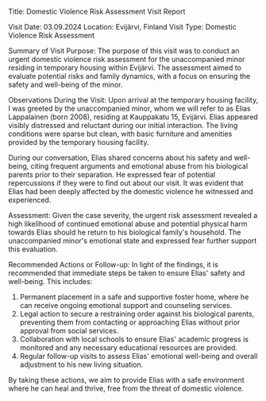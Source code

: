  Title: Domestic Violence Risk Assessment Visit Report

Visit Date: 03.09.2024
Location: Evijärvi, Finland
Visit Type: Domestic Violence Risk Assessment

Summary of Visit Purpose:
The purpose of this visit was to conduct an urgent domestic violence risk assessment for the unaccompanied minor residing in temporary housing within Evijärvi. The assessment aimed to evaluate potential risks and family dynamics, with a focus on ensuring the safety and well-being of the minor.

Observations During the Visit:
Upon arrival at the temporary housing facility, I was greeted by the unaccompanied minor, whom we will refer to as Elias Lappalainen (born 2008), residing at Kauppakatu 15, Evijärvi. Elias appeared visibly distressed and reluctant during our initial interaction. The living conditions were sparse but clean, with basic furniture and amenities provided by the temporary housing facility.

During our conversation, Elias shared concerns about his safety and well-being, citing frequent arguments and emotional abuse from his biological parents prior to their separation. He expressed fear of potential repercussions if they were to find out about our visit. It was evident that Elias had been deeply affected by the domestic violence he witnessed and experienced.

Assessment:
Given the case severity, the urgent risk assessment revealed a high likelihood of continued emotional abuse and potential physical harm towards Elias should he return to his biological family's household. The unaccompanied minor's emotional state and expressed fear further support this evaluation.

Recommended Actions or Follow-up:
In light of the findings, it is recommended that immediate steps be taken to ensure Elias' safety and well-being. This includes:

1. Permanent placement in a safe and supportive foster home, where he can receive ongoing emotional support and counseling services.
2. Legal action to secure a restraining order against his biological parents, preventing them from contacting or approaching Elias without prior approval from social services.
3. Collaboration with local schools to ensure Elias' academic progress is monitored and any necessary educational resources are provided.
4. Regular follow-up visits to assess Elias' emotional well-being and overall adjustment to his new living situation.

By taking these actions, we aim to provide Elias with a safe environment where he can heal and thrive, free from the threat of domestic violence.